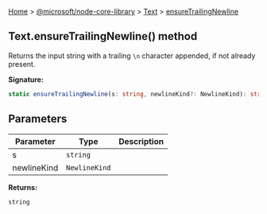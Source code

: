 [Home](./index) &gt; [@microsoft/node-core-library](./node-core-library.md) &gt; [Text](./node-core-library.text.md) &gt; [ensureTrailingNewline](./node-core-library.text.ensuretrailingnewline.md)

## Text.ensureTrailingNewline() method

Returns the input string with a trailing `\n` character appended, if not already present.

<b>Signature:</b>

```typescript
static ensureTrailingNewline(s: string, newlineKind?: NewlineKind): string;
```

## Parameters

|  Parameter | Type | Description |
|  --- | --- | --- |
|  s | `string` |  |
|  newlineKind | `NewlineKind` |  |

<b>Returns:</b>

`string`

